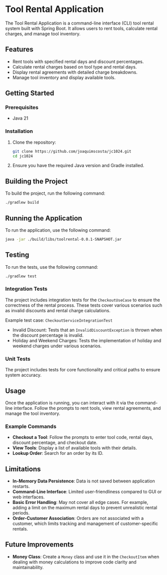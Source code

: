 # Tool Rental Application

The Tool Rental Application is a command-line interface (CLI) tool rental system built with Spring Boot. It allows users to rent tools, calculate rental charges, and manage tool inventory.

## Features

- Rent tools with specified rental days and discount percentages.
- Calculate rental charges based on tool type and rental days.
- Display rental agreements with detailed charge breakdowns.
- Manage tool inventory and display available tools.

## Getting Started

### Prerequisites

- Java 21

### Installation

1. Clone the repository:

   ```sh
   git clone https://github.com/joaquimscosta/jc1024.git
   cd jc1024
   ```

2. Ensure you have the required Java version and Gradle installed.

## Building the Project

To build the project, run the following command:

```sh
./gradlew build
```

## Running the Application

To run the application, use the following command:

```sh
java -jar ./build/libs/toolrental-0.0.1-SNAPSHOT.jar
```

## Testing

To run the tests, use the following command:

```sh
./gradlew test
```

### Integration Tests

The project includes integration tests for the `CheckoutUseCase` to ensure the correctness of the rental process. These tests cover various scenarios such as invalid discounts and rental charge calculations.

Example test case: `CheckoutServiceIntegrationTest`

- Invalid Discount: Tests that an `InvalidDiscountException` is thrown when the discount percentage is invalid.
- Holiday and Weekend Charges: Tests the implementation of holiday and weekend charges under various scenarios.

### Unit Tests

The project includes tests for core functionality and critical paths to ensure system accuracy.

## Usage

Once the application is running, you can interact with it via the command-line interface. Follow the prompts to rent tools, view rental agreements, and manage the tool inventory.

### Example Commands

- **Checkout a Tool**: Follow the prompts to enter tool code, rental days, discount percentage, and checkout date.
- **View Tools**: Display a list of available tools with their details.
- **Lookup Order**: Search for an order by its ID.

## Limitations

- **In-Memory Data Persistence**: Data is not saved between application restarts.
- **Command-Line Interface**: Limited user-friendliness compared to GUI or web interfaces.
- **Basic Error Handling**: May not cover all edge cases. For example, adding a limit on the maximum rental days to prevent unrealistic rental periods.
- **Order-Customer Association**: Orders are not associated with a customer, which limits tracking and management of customer-specific rentals.

## Future Improvements

- **Money Class**: Create a `Money` class and use it in the `CheckoutItem` when dealing with money calculations to improve code clarity and maintainability.
